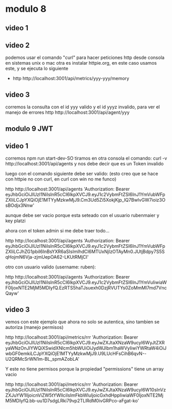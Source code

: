 # modulo 8 

## video 1

## video 2
podemos usar el comando "curl" para hacer peticiones http desde consola en sistemas unix o mac
otra es instalar httpie.org, en este caso usamos este, y se ejecuta lo siguiente
- http http://localhost:3001/api/metrics/yyy-yyy/memory

## video 3
corremos la consulta con el id yyy valido y el id yyyz invalido, para ver el manejo de errores
http http://localhost:3001/api/agent/yyy

## modulo 9 JWT

## video 1
corremos npm run start-dev-SO
tiramos en otra consola el comando:
curl -v http://localhost:3001/api/agents
y nos debe decir que es un Token invalido

luego con el comando siguiente debe ser valido: (esto creo que se hace con httpie no con curl, en curl con win no me funco)

http http://localhost:3001/api/agents 'Authorization: Bearer eyJhbGciOiJIUzI1NiIsInR5cCI6IkpXVCJ9.eyJ1c2VybmFtZSI6InJ1YmVubWFpZXIiLCJpYXQiOjE1MTYyMzkwMjJ9.Cm3Ud5Zi5XokjKjp_lQ7BwlvGW7ioiz3OsBOdjx3Nnw'

aunque debe ser vacio porque esta seteado con el usuario rubenmaier y key platzi

ahora con el token admin si me debe traer todo...

http http://localhost:3001/api/agents 'Authorization: Bearer eyJhbGciOiJIUzI1NiIsInR5cCI6IkpXVCJ9.eyJ1c2VybmFtZSI6InJ1YmVubWFpZXIiLCJhZG1pbiI6InBsYXR6aSIsImlhdCI6MTUxNjIzOTAyMn0.JUtjBdpy7S5SqHojmN6Vja-zjmUepOA62-LKUtRMjCI'

otro con usuario valido (username: ruben):

http http://localhost:3001/api/agents 'Authorization: Bearer eyJhbGciOiJIUzI1NiIsInR5cCI6IkpXVCJ9.eyJ1c2VybmFtZSI6InJ1YmVuIiwiaWF0IjoxNTE2MjM5MDIyfQ.EzRTS5haTJsuexh0DzjRVUTYs0ZoMmMI7md7VncQayw'


## video 3

vemos con este ejemplo que ahora no solo se autentica, sino tambien se autoriza (manejo permisos)

http http://localhost:3001/api/metrics/rrr 'Authorization: Bearer eyJhbGciOiJIUzI1NiIsInR5cCI6IkpXVCJ9.eyJwZXJtaXNzaW9ucyI6WyJtZXRyaWNzOnJlYWQiXSwidXNlcm5hbWUiOiJydWJlbm1haWVyIiwiYWRtaW4iOiJwbGF0emkiLCJpYXQiOjE1MTYyMzkwMjJ9.U9LUcHFsCihB6qvN--U2QRMcSrWN1m-BL_spmAZobLA'

Y este no tiene permisos porque la propiedad "permissions" tiene un array vacio 

http http://localhost:3001/api/metrics/rrr 'Authorization: Bearer eyJhbGciOiJIUzI1NiIsInR5cCI6IkpXVCJ9.eyJwZXJtaXNzaW9ucyI6W10sInVzZXJuYW1lIjoicnViZW5tYWllciIsImFkbWluIjoicGxhdHppIiwiaWF0IjoxNTE2MjM5MDIyfQ.bb-uu1D7sdgLRki79vp2TLlRdM0ivGRPco-aFgat-ko'
